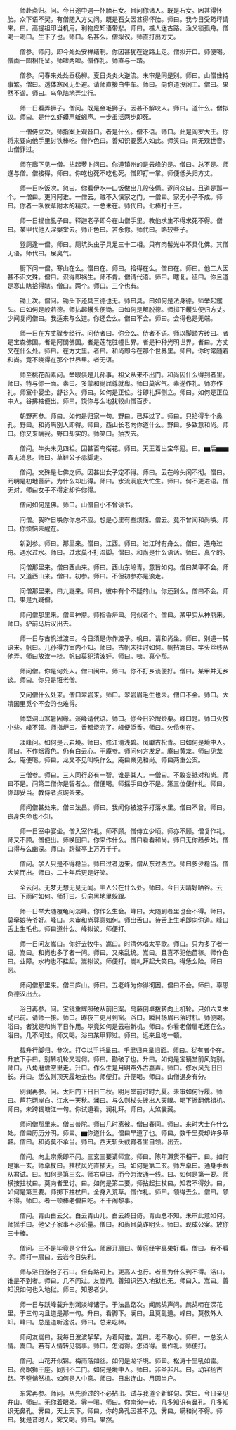 <!-- { "loadSidebar": true } -->
　　师赴斋归。问。今日途中遇一怀胎石女。且问你诸人。既是石女。因甚得怀胎。众下语不契。有僧随入方丈问。既是石女因甚得怀胎。师曰。我今日受筠坪请来。曰。高提祖印当机用。利物应知语带悲。师曰。樵人迷古路。渔父锁孤舟。僧喝一喝曰。生下了也。师曰。名甚么。僧拟议。师直打出方丈。

　　僧参。师问。即今处处安禅结制。你因甚犹在途路上走。僧拟开口。师便喝。僧画一圆相托呈。师嘘两嘘。僧作礼。师直与一踏。

　　僧参。问春来处处垂杨柳。夏日炎炎火逆流。未审是同是别。师曰。山僧住持事繁。僧曰。透体寒风无处避。请师直接白牛车。师曰。向你道没闲工。僧曰。果然不谬。师曰。乌龟陆地弄尘行。

　　师一日看弄狮子。僧问。既是金毛狮子。因甚不解咬人。师曰。道什么。僧拟议。师曰。是什么虾蟆声蚯蚓声。一步虽活两步即死。

　　一僧侍立次。师指案上观音曰。者是什么。僧不语。师曰。此是阎罗大王。你将来要向他手里讨铁棒吃。僧作色曰。善知识要愿人如此。师笑曰。南无观世音。山僧罪过。

　　师在廊下见一僧。拈起萝卜问曰。你道镇州的是云峰的是。僧曰。总不是。师遂与僧。僧接得。师曰。你吃也死不吃也死。僧即打一掌。师便低头归方丈。

　　师一日吃饭次。忽曰。你看伊吃一口饭做出几般伎俩。遂问众曰。且道是那一个。一僧曰。更问阿谁。一僧云。贼不入慎家之门。一僧曰。家无小子不成。师曰。你者一队依草附木的精灵。一总未在。师代曰。七棒打十三。

　　师一日捏住虱子曰。释迦老子即今在山僧手里。教他求生不得求死不得。僧曰。某甲代他入涅槃堂去。师正色曰。苦杀你。师代曰。略较些子。

　　登厕逢一僧。师曰。厕坑头虫子具足三十二相。只有肉髻光中不具化佛。其僧无语。师代曰。屎臭气。

　　厨下问一僧。寒山在么。僧曰在。师曰。拾得在么。僧曰在。师曰。他二人因甚不识文殊。僧曰。识得即祸生。师不肯。僧请代语。师曰。瞎复。征曰。你且道是寒山瞎拾得瞎。僧曰。两个。师曰。三个也有。

　　锄土次。僧问。锄头下还具三德也无。师曰具。曰如何是法身德。师举起钁头。曰如何是般若德。师拈起钁头便锄。曰如何是解脱德。师掷下钁头便归方丈。少间复问僧曰。我适来与么道。你还会么。僧曰不会。师曰。会得也是无端。

　　师一日在方丈骤步经行。问侍者曰。你会么。侍者不语。师以脚踏方砖曰。者是宝森佛国。者是阿閦佛国。者是莲花胜幢世界。者是种种光明世界。者曰。方丈又在什么处。师曰。在方丈里。者曰。和尚即今在那个世界里。师曰。你时常随着和尚。竟不晓得在那个世界里。者无语。

　　师至桃花函素问。举眼俱是儿孙事。祖父从来不出门。和尚因什么得到者里。师曰。特与你一面。素曰。多蒙和尚屈尊就卑。师曰莫客气。素遂作礼。师亦作礼。师室中晏坐。舒谷入。师曰。如何是正位。谷即礼拜侧立。师曰。如何是正位中人。谷拂袖便出。师曰。饶你与么地犹较山僧百步。

　　朝野再参。师曰。如何是归家一句。野曰。已拜过了。师曰。只拾得半个鼻孔。野曰。和尚瞒别人即得。师曰。西山长老向你道什么。野曰。多致意和尚。师曰。你又来瞒我。野曰却实的。师笑曰。抽衣去。

　　僧问。牛头未见四祖。因甚百鸟衔花。师曰。天王着出宝华冠。曰。▆后▆▆杳无消息。师曰。草鞋公子赤脚走。

　　僧问。文殊是七佛之师。因甚出女子定不得。师曰。云在岭头闲不彻。僧曰。罔明是初地菩萨。为什么却出得。师曰。水流涧底大忙生。师曰。何不更进语。僧无对。师曰女子不得定却许你得。

　　僧问如何是佛。师曰。山僧自小不曾读书。

　　问僧。我昨日唤你你总不应。想是心里有些烦恼。僧云。竟不曾闻和尚唤。师曰。你烦恼未醒在。

　　新到参。师曰。那里来。僧曰。江西。师曰。过江时有舟么。僧曰。遇舟过舟。遇水过水。师曰。过水莫不打湿脚。僧曰。和尚是什么语话。师曰。真个的。

　　问僧那里来。僧曰西山来。师曰。西山东岭青。意旨如何。僧曰某甲不会。师曰。又道西山来。僧曰。初参。师曰。不但初参亦是浪走。

　　问僧那里来。曰九嶷来。师曰。彼中有个不疑的山。你还到么。僧曰不会。师曰。果是九疑僧。

　　师问僧那里来。僧曰神鼎。师指香炉曰。何似者个。僧曰。某甲实从神鼎来。师曰。驴前马后汉出去。

　　师一日与古帆过渡曰。今日须是你作渡子。帆曰。请和尚坐。师曰。别道一转语来。帆曰。儿孙得力室内不知。师曰。古帆未挂时如何。帆拈篙曰。竿头丝线从他弄。师曰放汝一桡。帆曰莫犯清波好。师曰。咦。真个那。

　　师问僧。你是何处人。僧曰闽中。师曰。你不打乡谈便好。僧曰。某甲并无乡谈。师曰。你只是诳老僧。

　　又问僧什么处来。僧曰翠岩来。师曰。翠岩眉毛生也未。僧曰不会。师曰。大清国里觅个不会的也难得。

　　师举洞山寒暑因缘。淡峰请代语。师曰。你今日轮牌炒栗。峰曰是。师曰火放小些。峰不领。师指炉曰。香都烧完了。峰便添香。师曰。欠伶俐在。

　　淡峰问。如何是云岩境。师曰。修江清浅碧。凤巘古松青。曰如何是境中人。师曰。不作烟霞色。仍有白云心。干庵参。师问何方发足。庵曰黄龙。师曰见龙么。庵便喝。师曰。龙又不见叫唤作么。庵曰亲见和尚。师曰两重公案。

　　三僧参。师曰。三人同行必有一智。谁是其人。一僧曰。不敢妄抵对和尚。师曰不是。问第二僧你是智者么。僧便喝。师摇手曰亦不是。第三位便作礼。师曰。你却妥当。教侍者点碗茶来。

　　师问僧甚处来。僧曰法昌。师曰。我闻你被渡子打落水里。僧曰不曾。师曰。丧身失命也不知。

　　师一日室中宴坐。僧入室作礼。师不顾。僧侍立少顷。师亦不顾。僧复作礼。师又不顾。僧便出。师唤回曰。你来作什么。僧曰看看和尚。师曰无你趋步处。僧曰得与么幽深。师曰。跨鳌亭上万万千千。

　　僧问。学人只是不得稳当。师曰过者边来。僧从东过西立。师曰多少稳当。僧大笑而出。师曰。二十年后更是好笑。

　　全云问。无梦无想无见无闻。主人公在什么处。师曰。今日天晴好晒谷。云曰。下雨时如何。师打曰。只向黑地里躲跟。

　　师一日举大随覆龟问淡峰。你作么生会。峰曰。大随到者里也会不得。师曰。莫牵娘待爷好。峰曰。未审和尚尊意如何。师出舌曰。待舌上生毛即向你道。峰曰舌上生毛也。师曰道什么。峰拟议。师便打。

　　师一日问友嵩曰。你好去牧牛。嵩曰。时清休唱太平歌。师曰。只为多了者一语。嵩曰。和尚也多了者一问。师曰。又来乱统。嵩曰。且喜不犯他苗稼。师作色曰。业障。水杓也不挂起。嵩拟议。师便打。嵩礼拜起大笑曰。得恁么险。师曰恶。

　　师问僧那里来。僧曰庐山。师曰。五老峰为你得彻困。僧曰不会。师曰。辜恩负德汉出去。

　　浴日再参。问。宝镜重辉照破从前旧案。乌藤倒卓拨转向上机轮。只如六爻未动已前。请师一接。师曰。昨夜三更月到窗。浴曰。瞬目扬眉已落时机。师便喝。浴曰。者犹是和尚平日作用。毕竟如何是云岩新机。师曰。你看老僧眉毛还在么。浴曰。几不问过。师又喝。浴曰某甲罪过。师曰。远来且吃一顿。

　　载升行脚归。参次。打○以手托呈曰。千里归来呈旧面。师曰。犹有者个在。升放下手曰。别转机轮又若何。师曰。勘破了也。升曰。如何是宝镜堂前风韵别。师曰。八角磨盘空里走。升曰。作么生是月明帘外古嘉声。师曰。修水风光旧日长。升曰。恁么则顶天履地去也。师便打。升便喝。师曰。山僧退身有分。

　　别澜再参。问。太阳门下日日三秋。明月堂前时时九夏。未审如何行履。师曰。芦花两岸白。江水一天秋。澜曰。与么则杖头拨出人天眼。喝下掀翻佛祖机。师曰。未跨钱塘江一句。你试道看。澜礼拜。师曰。太煞囊藏。

　　师问僧那里来。僧曰普陀。师曰几时离彼。僧曰春间。师曰。来时大士在什么处。僧曰历历分明。师曰。▆你道什么。僧曰早道了也。师曰。数千里费却许多草鞋。僧曰。和尚莫不承当。师曰。西天斩头截臂者里自领。出去。

　　僧问。向上宗乘即不问。三玄三要请师宣。师曰。陈年滞货不相干。曰。如何是第一玄。师卓杖曰。拄杖风光直插天。曰。如何是第二玄。师左卓曰。通身手眼从君试。曰。如何是第三玄。师右卓曰。而今为汝通一线。曰。如何是第一要。师横按拄杖曰。莫向者里讨。曰。如何是第二要。师拈起拄杖曰。知君不得妙。曰。如何是第三要。师掷下拄杖曰。全身入荒草。僧作礼。师曰。领得去么。僧曰。领不得。师曰。者一顿棒老僧自吃。不干阇黎事。

　　僧问。青山白云父。白云青山儿。白云终日倚。青山总不知。未审此意如何。师摇手曰。他父子家事不必论量。僧曰。和尚且莫诈明头。师曰。现成公案。放你三十棒。

　　僧问。三不是毕竟是个什么。师展开扇曰。黄庭经字真果好看。僧曰。我不看字。师打一扇曰。云岩今日失利。

　　师与浴日游抱子石曰。但有路可上。更高人也行。者里为什么到不得。浴曰。谁是不到者。师曰。几不问过。友嵩问。善知识还入地狱也无。师曰入。嵩曰。善知识如何也入地狱。师曰。知恩者少。

　　师一日与跃峰载升别澜淡峰诸子。于法昌路次。闻鹧鸪声问。鹧鸪啼在深花里。于三句内且道是那一句。升曰。看脚下。澜曰。且莫乱道。峰曰。莫教外人知。峰曰。总是道听途说。师曰。总来吃棒。

　　师问友嵩曰。我每日波波挈挈。为着阿谁。嵩曰。老不歇心。师曰。一总没人情。嵩曰。若有人情转见祸事。师曰。怎消得。怎消得。嵩作礼。师便打。

　　僧问。山花开似锦。梅雨落如丝。如何是龙华境。师曰。松涛十里吼如雷。曰。高踞狮王座。同归不二门。如何是境中人。师曰。非圣非凡。曰。动容扬古路。不堕悄然机。如何是人中意。师曰。日出连山。月圆当户。

　　东霁再参。师问。从先验过的不必拈出。试与我道个新鲜句。霁曰。今日亲见弁山。师曰。无你着眼处。霁一喝。师曰。你南询一转。几多知识有鼻孔。几多知识无鼻孔。霁曰。天上天下。师曰。你的鼻孔因甚不见。霁曰。瞒和尚不得。师曰。犹是昔时人。霁又喝。师曰。果然。

